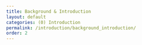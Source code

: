 ```yaml
---
title: Background & Introduction
layout: default
categories: (0) Introduction
permalink: /introduction/background_introduction/
order: 2
---
```


